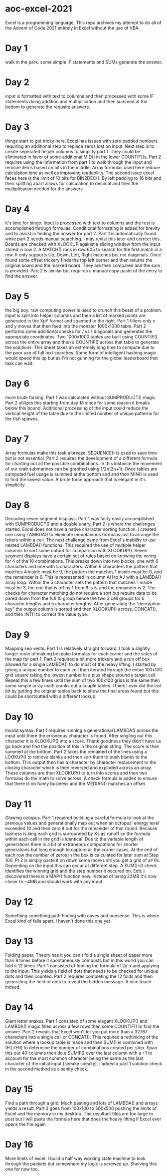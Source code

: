 # aoc-excel-2021

Excel is a programming language. This repo archives my attempt to do all of the Advent of Code 2021 entirely in Excel without the use of VBA.

# Day 1
walk in the park. some simple IF statements and SUMs generate the answer.

# Day 2
input is formatted with text to columns and then processed with some IF statements doing addition and multiplication and then summed at the bottom to generate the requsite answers.

# Day 3
things start to get tricky here. Excel has issues with zero padded numbers requiring an additional step to replace zeros lost on input. Next step is to create seperated helper columns to simplify part 1. They could be eliminated in favor of some additional MID() in the lower COUNTIF()s. Part 2 requires using the information from part 1 to walk through the input and remove items based on bits in the middle. Array formulas used here reduce calculation time as well as improving readability. The second issue excel faces here is the limit of 10 bits for BIN2DEC(). By left padding to 16 bits and then splitting apart allows for calculation to decimal and then the multiplication needed for the answers

# Day 4
it's time for bingo. Input is processed with text to columns and the rest is accomplished through formulas. Conditional formatting is added for brevity and to assist in finding the answer for part 2. Part 1 is automatically found while part 2 needs manual searching. I may revist this later and correct this. Boards are checked with XLOOKUP against a sliding window from the input stored in row 2. A MATCH() runs in row 605 to search for the first match in a row. It only supports Up, Down, Left, Right matches but not diagonals. Once found some offset trickery finds the top left corner and then returns the original board and the marked board. They are then compared and the sum is provided. Part 2 is similar but requires a manual copy paste of the entry to find the answer.

# Day 5
the big boy. raw computing power is used to crunch this beast of a problem. Input is split into helper columns and then a list of marked points are generated in the XpY format and spanned to the right. Part 1 filters only x and y moves that then feed into the monster 1000x1000 table. Part 2 performs some additional checks for / vs \ diagonals and generates the appropriate coordinates. Two 1000x1000 tables are built using COUNTIF() across the entire array and then a COUNTIF() across that table to generate the solutions. This sheet takes an extremely long time to compute due to the poor use of full text searches. Some form of intelligent hashing magic would speed this up but as I'm not gunning for the global leaderboard that task can wait.

# Day 6
more brute forcing. Part 1 was calculated without SUMPRODUCT() magic. Part 2 utilizes this starting from day 18 since for some reason it breaks below this bound. Additional processing of the input could reduce the vertical height of the table due to the limited number of unique patterns for the fish spawns.

# Day 7
Array formulas make this task a breeze. SEQUENCE() is used to save time but is not essential. Part 2 requires the development of a different formula for charting out all the possible combinations. In this instance the movement of our crab submarines can be graphed using 1/2n(2n+1). Once tables are computed fuel usage is summed at the bottom and and then MIN() is used to find the lowest value. A brute force approach that is elegant in it's simplicity.

# Day 8
Decoding seven segment displays. Part 1 was fairly easily accomplished with SUMPRODUCT() and a double unary. Part 2 is where the challenges started. Excel does not have a native character sorting function. I created one using LAMBDA() to eliminate mountainous formulas just to arrange the letters within a cell. The next challenge came from Excel's inability to use nested LAMBDA() functions. This required the use of multiple helper columns to sort some output for comparison with XLOOKUP(). Seven segment displays have a certain set of rules based on knowing the wiring for 4 of the 10 combinations. This breaks down into two blocks, one with 6 characters and one with 5 characters. Within 6 characters the pattern that matches 4 inside must be 9, the pattern the matches 1 inside must be 0, and the remainder is 6. This is represented in column AH to AJ with a LAMBDA() array loop. Within the 5 character sets the pattern that matches 1 inside must be 3, the one that is off by 1 from 6 is 5, and the remainder is 2. The checks for character matching do not require a sort but require data to be pared down from the full 10 group hence the two 3 cell groups for 6 character lengths and 5 character lengths. After generating the "decryption key" the output column is sorted and then XLOOKUP() across, CONCAT(), and then INT() to correct the value type.

# Day 9
Mapping sea vents. Part 1 is relatively straight forward. I took a slightly longer route of making bespoke formulas for each corner and the sides of the map for part 1. Part 2 required a bit more trickery and a run off box allowed for a single LAMBDA() to do most of the heavy lifting. I started by giving a unique number to each cell then iterated through the entire 100x100 grid square taking the lowest number in a plus shape around a target cell. Repeat this a few times until the sum of two 100x100 grids is the same then some simple array math cranks out a couple tables. I think I over did the last bit by getting the original tables back to show the final areas found but this could be shortcutted with a different lookup.

# Day 10
Invalid syntax. Part 1 requires running a generational LAMBDA() across the input until there the erroneous character is found. After singling out this character it is XLOOKUP() into a score. Thank goodness they didn't have us go back and find the position of this in the original string. The score is then summed at the bottom. Part 2 takes the remained of the lines using a LOOKUP() to remove blanks and then sort them to push blanks to the bottom. This output then has a character by character replacement to the closing character which is then reversed and exploded across an array. These columns are then XLOOKUP() to turn into scores and then two formulas do the math to solve across. A check formula is added to ensure that there is no funny business and the MEDIAN() matches an offset.

# Day 11
Glowing octopus. Part 1 required building a careful formula to look at the previous values and generationally map out when an octopus' energy level exceeded 10 and then zero it out for the remainder of that round. Because laziness is king each grid is surrounded by Xs as runoff so the formula within each cell in the grid is identical.  Due to the variable length of generations there is a bit of extraneous computations for shorter generations but long enough to capture all the corner cases. At the end of each row the number of zeros in the box is calculated for later sum at Step 100. Pt 2 is simply paste it on down some more until you get a grid of all 0s. Depending on the input this can occur at different step. A SUM()=0 check identifies the winning grid and the step number it occured on.
Edit: I discovered there is a MAP() function now. Instead of being 23MB it's now closer to ~4MB and should work with any input.

# Day 12
Something something path finding with caves and nonsense. This is where Excel kind of falls apart. I haven't done this one yet.

# Day 13
Folding paper. Theory has it you can't fold a single sheet of paper more than 8 times before it spontaneously combusts but in this world you can fold it 12 times. Part 1 consisted of finding the formula of 2y-x and applying to the input. This yields a field of dots that needs to be checked for unique dots and then counted. Part 2 requires completing the 12 folds and then generating the field of dots to reveal the hidden message. A nice touch indeed.

# Day 14
Giant letter snakes. Part 1 consisted of some elegant XLOOKUP() and LAMBDA() magic filled across a few rows then some COUNTIF() to find the answer. Part 2 reveals that Excel won't let you put more than a 32767 characters into a single cell or CONCAT(). This required a rethinking of the solution where a lookup table is made and then SUM() is combined with (FILTER) to determine the number of combinations created per step. Span this out 40 columns then do a SUMIF() over the last column with a +1 to account for the most common character being the same as the last character of the initial input (sneaky sneaky). I added a part 1 solution check in the second method as a sanity check.

# Day 15
Find a path through a grid. Much pasting and lots of LAMBDA() and arrays yields a result. Part 2 goes from 100x100 to 500x500 pushing the limits of Excel and the memory in my desktop. The resultant files are too large to post but I will paste the formula here that does the heavy lifting if Excel ever opens the file again.

# Day 16
More limits of excel. I build a half way working state machine to look through the packets but somewhere my logic is screwed up. Shelving this one for now too.
